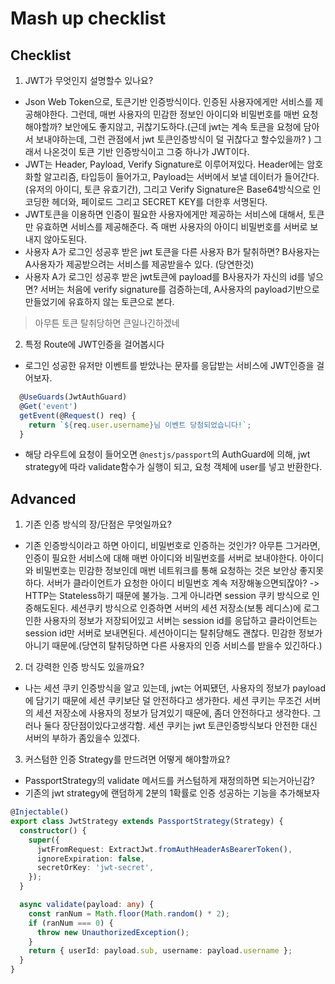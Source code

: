 # Mash up checklist

## Checklist
1. JWT가 무엇인지 설명할수 있나요?
- Json Web Token으로, 토큰기반 인증방식이다. 인증된 사용자에게만 서비스를 제공해야한다. 그런데, 매번 사용자의 민감한 정보인 아이디와 비밀번호를 매번 요청해야할까? 보안에도 좋지않고, 귀찮기도하다.(근데 jwt는 계속 토큰을 요청에 담아서 보내야하는데, 그런 관점에서 jwt 토큰인증방식이 덜 귀찮다고 할수있을까? ) 그래서 나온것이 토큰 기반 인증방식이고 그중 하나가 JWT이다.
- JWT는 Header, Payload, Verify Signature로 이루어져있다. Header에는 암호화할 알고리즘, 타입등이 들어가고, Payload는 서버에서 보낼 데이터가 들어간다. (유저의 아이디, 토큰 유효기간), 그리고 Verify Signature은 Base64방식으로 인코딩한 헤더와, 페이로드 그리고 SECRET KEY를 더한후 서명된다.
- JWT토큰을 이용하면 인증이 필요한 사용자에게만 제공하는 서비스에 대해서, 토큰만 유효하면 서비스를 제공해준다. 즉 매번 사용자의 아이디 비밀번호를 서버로 보내지 않아도된다.
- 사용자 A가 로그인 성공후 받은 jwt 토큰을 다른 사용자 B가 탈취하면? B사용자는 A사용자가 제공받으려는 서비스를 제공받을수 있다. (당연한것)
- 사용자 A가 로그인 성공후 받은 jwt토큰에 payload를 B사용자가 자신의 id를 넣으면? 서버는 처음에 verify signature를 검증하는데, A사용자의 payload기반으로 만들었기에 유효하지 않는 토큰으로 본다. 

> 아무튼 토큰 탈취당하면 큰일나긴하겠네

2. 특정 Route에 JWT인증을 걸어봅시다
- 로그인 성공한 유저만 이벤트를 받았나는 문자를 응답받는 서비스에 JWT인증을 걸어보자.
```typescript
  @UseGuards(JwtAuthGuard)
  @Get('event')
  getEvent(@Request() req) {
    return `${req.user.username}님 이벤트 당첨되었습니다!`;
  }
```
- 해당 라우트에 요청이 들어오면 `@nestjs/passport`의 AuthGuard에 의해, jwt strategy에 따라 validate함수가 실행이 되고, 요청 객체에 user를 넣고 반환한다.

## Advanced
1. 기존 인증 방식의 장/단점은 무엇일까요?
- 기존 인증방식이라고 하면 아이디, 비밀번호로 인증하는 것인가? 아무튼 그거라면, 인증이 필요한 서비스에 대해 매번 아이디와 비밀번호를 서버로 보내야한다. 아이디와 비밀번호는 민감한 정보인데 매번 네트워크를 통해 요청하는 것은 보안상 좋지못하다. 서버가 클라이언트가 요청한 아이디 비밀번호 계속 저장해놓으면되잖아? -> HTTP는 Stateless하기 때문에 불가능. 그게 아니라면 session 쿠키 방식으로 인증해도된다. 세션쿠키 방식으로 인증하면 서버의 세션 저장소(보통 레디스)에 로그인한 사용자의 정보가 저장되어있고 서버는 session id를 응답하고 클라이언트는 session id만 서버로 보내면된다. 세션아이디는 탈취당해도 괜찮다. 민감한 정보가 아니기 때문에.(당연히 탈취당하면 다른 사용자의 인증 서비스를 받을수 있긴하다.)

2. 더 강력한 인증 방식도 있을까요?
- 나는 세션 쿠키 인증방식을 알고 있는데, jwt는 어찌됐던, 사용자의 정보가 payload에 담기기 때문에 세션 쿠키보단 덜 안전하다고 생가한다. 세션 쿠키는 무조건 서버의 세션 저장소에 사용자의 정보가 담겨있기 때문에, 좀더 안전하다고 생각한다. 그러나 둘다 장단점이있다고생각함. 세션 쿠키는 jwt 토큰인증방식보다 안전한 대신 서버의 부하가 좀있을수 있겠다. 
3. 커스텀한 인증 Strategy를 만드려면 어떻게 해야할까요?
- PassportStrategy의 validate 메서드를 커스텀하게 재정의하면 되는거아닌감?
- 기존의 jwt strategy에 랜덤하게 2분의 1확률로 인증 성공하는 기능을 추가해보자

```typescript
@Injectable()
export class JwtStrategy extends PassportStrategy(Strategy) {
  constructor() {
    super({
      jwtFromRequest: ExtractJwt.fromAuthHeaderAsBearerToken(),
      ignoreExpiration: false,
      secretOrKey: 'jwt-secret',
    });
  }

  async validate(payload: any) {
    const ranNum = Math.floor(Math.random() * 2);
    if (ranNum === 0) {
      throw new UnauthorizedException();
    }
    return { userId: payload.sub, username: payload.username };
  }
}

```
